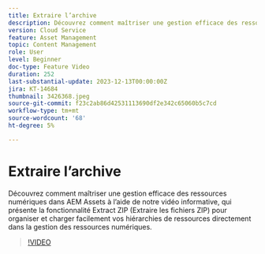 ```yaml
---
title: Extraire l’archive
description: Découvrez comment maîtriser une gestion efficace des ressources numériques dans AEM Assets à l’aide de notre vidéo informative, qui présente la fonctionnalité Extract ZIP (Extraire les fichiers ZIP) pour organiser et charger facilement vos hiérarchies de ressources directement dans la gestion des ressources numériques.
version: Cloud Service
feature: Asset Management
topic: Content Management
role: User
level: Beginner
doc-type: Feature Video
duration: 252
last-substantial-update: 2023-12-13T00:00:00Z
jira: KT-14684
thumbnail: 3426368.jpeg
source-git-commit: f23c2ab86d42531113690df2e342c65060b5c7cd
workflow-type: tm+mt
source-wordcount: '68'
ht-degree: 5%

---
```



# Extraire l’archive

Découvrez comment maîtriser une gestion efficace des ressources numériques dans AEM Assets à l’aide de notre vidéo informative, qui présente la fonctionnalité Extract ZIP (Extraire les fichiers ZIP) pour organiser et charger facilement vos hiérarchies de ressources directement dans la gestion des ressources numériques.

>[!VIDEO](https://video.tv.adobe.com/v/3426368/?learn=on)
